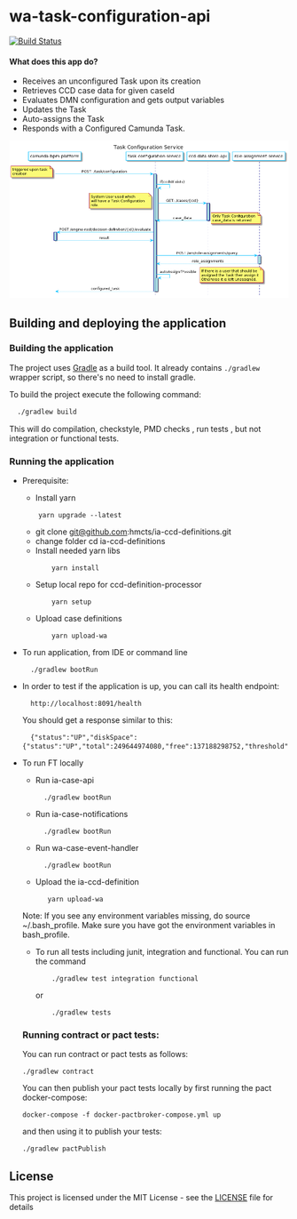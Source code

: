 # wa-task-configuration-api

[![Build Status](https://travis-ci.org/hmcts/wa-task-configuration-api.svg?branch=master)](https://travis-ci.org/hmcts/wa-task-configuration-api)

#### What does this app do?

- Receives an unconfigured Task upon its creation
- Retrieves CCD case data for given caseId
- Evaluates DMN configuration and gets output variables
- Updates the Task
- Auto-assigns the Task
- Responds with a Configured Camunda Task.

<!--
    Sequence Diagram Source:
    http://www.plantuml.com/plantuml/uml/fLDDJnin43tZNp6Yb_QmxBaS4E6Z5H8LI84pcjYpkrQyzcAF4oBWlzVUR0A9qgHLSt9cthnvC_FsF31wZgqHZLO4bNCySIz2XAcs7Nfi8JIet5pR6jX7siZGSoGh2Lx5qSXxDxzqndcu8kh6qyM5YPJYafs_S5wHNsOL-kcaJztgYcwrfGDPbDFQksZL4l5bzFtgykg7E197z-XPIzsXvO5Zk_y6PfjftcWc0SFl5uM0DOsChYr8ianUl0l1cWt10uOfN3fRwJfwPEqiZCdFj2GXCB93oNg6JE2iw3uwmh74DlN3OjArHMUGA-VRuqq89-v2VkOkmf9x2oYbAXGo5e6Tfm8xlGNmpgHm26c2bYolQG03U0n2YDrwYhDz8k0Kxk_63wTGPb2v0UgtPnqJ6Afus2LxNTVaIK7id8LS1KDAUlge8wlwsgHhJ__3wdJrLKfrewvVTE3mxG0T56SxLvc8VbxdAIK62kMhrEfzvtZZHM1guJ4HGWoaiezaivfmhes11cS4kCirArW-rSdc5lemSVGMieIdh4y8HIjlxNVAMgdNTREIUcVDOfUA8Rrk0peChKbjY3fucPr-6Xm39TbQMoey1IuLIHrojQ9AMvs9ojUquv9cQ28oYM7uX8w6XNXxUplKFhjwtGpRSki32ELp9ByG6LKaz3woq_uaJv-A_zEL6DcDUhQRwjwbnyJGxYlTLC0DUSfNm6mfd_uZGsXSD0ecDE2MsaXbT7_L_B136FJww9bihWEbKARCreL7kwe--OS3zrlxuurNDQIUCaVF-xTsFIUhOcj-0m00

    See: https://plantuml.com/ docs for reference
-->

![task-configuration-service](task-configuration.png)


## Building and deploying the application

### Building the application

The project uses [Gradle](https://gradle.org) as a build tool. It already contains
`./gradlew` wrapper script, so there's no need to install gradle.

To build the project execute the following command:

```bash
  ./gradlew build
```
This will do compilation, checkstyle, PMD checks , run tests , but not integration or functional tests.

### Running the application

- Prerequisite:
    - Install yarn
    ```
        yarn upgrade --latest
    ```
    - git clone git@github.com:hmcts/ia-ccd-definitions.git
    - change folder cd ia-ccd-definitions
    - Install needed yarn libs
        ```
            yarn install
        ```
    - Setup local repo for ccd-definition-processor
        ```
            yarn setup
        ```
    - Upload case definitions
        ```
            yarn upload-wa
        ```
- To run application, from IDE or command line
   ```
     ./gradlew bootRun
   ```
- In order to test if the application is up, you can call its health endpoint:
   ```
     http://localhost:8091/health
   ```

  You should get a response similar to this:

  ```
    {"status":"UP","diskSpace":{"status":"UP","total":249644974080,"free":137188298752,"threshold":10485760}}
  ```

- To run FT locally
    - Run ia-case-api
       ```
         ./gradlew bootRun
       ```
    - Run ia-case-notifications
       ```
         ./gradlew bootRun
       ```
    - Run wa-case-event-handler
       ```
         ./gradlew bootRun
       ```
    - Upload the ia-ccd-definition
      ```
         yarn upload-wa
      ```

    Note: If you see any environment variables missing, do source ~/.bash_profile.
          Make sure you have got the environment variables in bash_profile.

     - To run all tests including junit, integration and functional. You can run the command
        ```
            ./gradlew test integration functional
        ```
       or
        ```
            ./gradlew tests
        ```

    ### Running contract or pact tests:

    You can run contract or pact tests as follows:

    ```
    ./gradlew contract
    ```

    You can then publish your pact tests locally by first running the pact docker-compose:

    ```
    docker-compose -f docker-pactbroker-compose.yml up
    ```

    and then using it to publish your tests:

    ```
    ./gradlew pactPublish
    ```
## License

This project is licensed under the MIT License - see the [LICENSE](LICENSE) file for details


